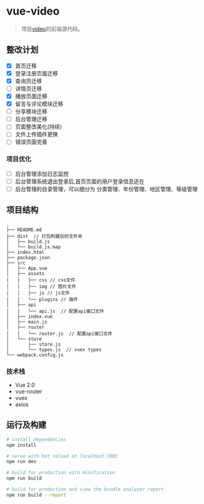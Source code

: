 # vue-video

> 项目<a href="https://github.com/Asimple-L/video" alt="爱视">video</a>的前端源代码。

## 整改计划
- [x] 首页迁移
- [x] 登录注册页面迁移
- [x] 查询页迁移
- [ ] 详情页迁移
- [x] 播放页面迁移
- [x] 留言与评论模块迁移
- [ ] 分享模块迁移
- [ ] 后台管理迁移
- [ ] 页面整改美化(持续)
- [ ] 文件上传插件更换
- [ ] 错误页面完善

### 项目优化
- [ ] 后台管理添加日志监控
- [ ] 后台管理系统退出登录后,首页页面的用户登录信息还在
- [ ] 后台管理的目录管理，可以细分为 分类管理、年份管理、地区管理、等级管理

## 项目结构

```
.
├── README.md
├── dist  // 打包构建后的文件夹
│   ├── build.js
│   └── build.js.map
├── index.html
├── package.json
├── src
│   ├── App.vue
│   ├── assets
│   │   ├── css // css文件
│   │   ├── img // 图片文件
│   │   ├── js // js文件
│   │   └── plugins // 插件
│   ├── api
│   │   └── api.js  // 配置api接口文件
│   ├── index.vue
│   ├── main.js
│   ├── router
│   │   └── router.js  // 配置api接口文件
│   └── store
│       ├── store.js
│       └── types.js  // vuex types
└── webpack.config.js
```

### 技术栈
* Vue 2.0
* vue-router
* vuex
* axios

## 运行及构建
``` bash
# install dependencies
npm install

# serve with hot reload at localhost:7001
npm run dev

# build for production with minification
npm run build

# build for production and view the bundle analyzer report
npm run build --report
